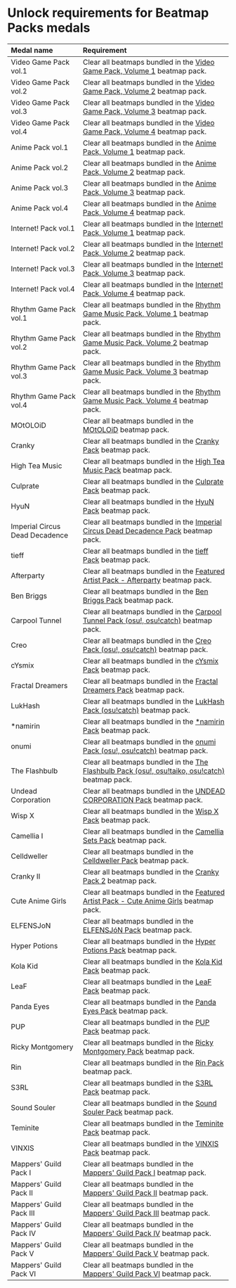 # Unlock requirements for Beatmap Packs medals

| Medal name | Requirement |
| :-- | :-- |
| Video Game Pack vol.1 | Clear all beatmaps bundled in the [Video Game Pack, Volume 1](https://osu.ppy.sh/beatmaps/packs/40) beatmap pack. |
| Video Game Pack vol.2 | Clear all beatmaps bundled in the [Video Game Pack, Volume 2](https://osu.ppy.sh/beatmaps/packs/48) beatmap pack. |
| Video Game Pack vol.3 | Clear all beatmaps bundled in the [Video Game Pack, Volume 3](https://osu.ppy.sh/beatmaps/packs/70) beatmap pack. |
| Video Game Pack vol.4 | Clear all beatmaps bundled in the [Video Game Pack, Volume 4](https://osu.ppy.sh/beatmaps/packs/364) beatmap pack. |
| Anime Pack vol.1 | Clear all beatmaps bundled in the [Anime Pack, Volume 1](https://osu.ppy.sh/beatmaps/packs/43) beatmap pack. |
| Anime Pack vol.2 | Clear all beatmaps bundled in the [Anime Pack, Volume 2](https://osu.ppy.sh/beatmaps/packs/49) beatmap pack. |
| Anime Pack vol.3 | Clear all beatmaps bundled in the [Anime Pack, Volume 3](https://osu.ppy.sh/beatmaps/packs/207) beatmap pack. |
| Anime Pack vol.4 | Clear all beatmaps bundled in the [Anime Pack, Volume 4](https://osu.ppy.sh/beatmaps/packs/363) beatmap pack. |
| Internet! Pack vol.1 | Clear all beatmaps bundled in the [Internet! Pack, Volume 1](https://osu.ppy.sh/beatmaps/packs/42) beatmap pack. |
| Internet! Pack vol.2 | Clear all beatmaps bundled in the [Internet! Pack, Volume 2](https://osu.ppy.sh/beatmaps/packs/93) beatmap pack. |
| Internet! Pack vol.3 | Clear all beatmaps bundled in the [Internet! Pack, Volume 3](https://osu.ppy.sh/beatmaps/packs/209) beatmap pack. |
| Internet! Pack vol.4 | Clear all beatmaps bundled in the [Internet! Pack, Volume 4](https://osu.ppy.sh/beatmaps/packs/366) beatmap pack. |
| Rhythm Game Pack vol.1 | Clear all beatmaps bundled in the [Rhythm Game Music Pack, Volume 1](https://osu.ppy.sh/beatmaps/packs/41) beatmap pack. |
| Rhythm Game Pack vol.2 | Clear all beatmaps bundled in the [Rhythm Game Music Pack, Volume 2](https://osu.ppy.sh/beatmaps/packs/94) beatmap pack. |
| Rhythm Game Pack vol.3 | Clear all beatmaps bundled in the [Rhythm Game Music Pack, Volume 3](https://osu.ppy.sh/beatmaps/packs/208) beatmap pack. |
| Rhythm Game Pack vol.4 | Clear all beatmaps bundled in the [Rhythm Game Music Pack, Volume 4](https://osu.ppy.sh/beatmaps/packs/365) beatmap pack. |
| MOtOLOiD | Clear all beatmaps bundled in the [MOtOLOiD](https://osu.ppy.sh/beatmaps/packs/1284) beatmap pack. |
| Cranky | Clear all beatmaps bundled in the [Cranky Pack](https://osu.ppy.sh/beatmaps/packs/1437) beatmap pack. |
| High Tea Music | Clear all beatmaps bundled in the [High Tea Music Pack](https://osu.ppy.sh/beatmaps/packs/1480) beatmap pack. |
| Culprate | Clear all beatmaps bundled in the [Culprate Pack](https://osu.ppy.sh/beatmaps/packs/1535) beatmap pack. |
| HyuN | Clear all beatmaps bundled in the [HyuN Pack](https://osu.ppy.sh/beatmaps/packs/1581) beatmap pack. |
| Imperial Circus Dead Decadence | Clear all beatmaps bundled in the [Imperial Circus Dead Decadence Pack](https://osu.ppy.sh/beatmaps/packs/1688) beatmap pack. |
| tieff | Clear all beatmaps bundled in the [tieff Pack](https://osu.ppy.sh/beatmaps/packs/1649) beatmap pack. |
| Afterparty | Clear all beatmaps bundled in the [Featured Artist Pack - Afterparty](https://osu.ppy.sh/beatmaps/packs/1542) beatmap pack. |
| Ben Briggs | Clear all beatmaps bundled in the [Ben Briggs Pack](https://osu.ppy.sh/beatmaps/packs/1687) beatmap pack. |
| Carpool Tunnel | Clear all beatmaps bundled in the [Carpool Tunnel Pack (osu!, osu!catch)](https://osu.ppy.sh/beatmaps/packs/1805) beatmap pack. |
| Creo | Clear all beatmaps bundled in the [Creo Pack (osu!, osu!catch)](https://osu.ppy.sh/beatmaps/packs/1807) beatmap pack. |
| cYsmix | Clear all beatmaps bundled in the [cYsmix Pack](https://osu.ppy.sh/beatmaps/packs/1808) beatmap pack. |
| Fractal Dreamers | Clear all beatmaps bundled in the [Fractal Dreamers Pack](https://osu.ppy.sh/beatmaps/packs/1809) beatmap pack. |
| LukHash | Clear all beatmaps bundled in the [LukHash Pack (osu!catch)](https://osu.ppy.sh/beatmaps/packs/1758) beatmap pack. |
| \*namirin | Clear all beatmaps bundled in the [\*namirin Pack](https://osu.ppy.sh/beatmaps/packs/1704) beatmap pack. |
| onumi | Clear all beatmaps bundled in the [onumi Pack (osu!, osu!catch)](https://osu.ppy.sh/beatmaps/packs/1804) beatmap pack. |
| The Flashbulb | Clear all beatmaps bundled in the [The Flashbulb Pack (osu!, osu!taiko, osu!catch)](https://osu.ppy.sh/beatmaps/packs/1762) beatmap pack. |
| Undead Corporation | Clear all beatmaps bundled in the [UNDEAD CORPORATION Pack](https://osu.ppy.sh/beatmaps/packs/1810) beatmap pack. |
| Wisp X | Clear all beatmaps bundled in the [Wisp X Pack](https://osu.ppy.sh/beatmaps/packs/1806) beatmap pack. |
| Camellia I | Clear all beatmaps bundled in the [Camellia Sets Pack](https://osu.ppy.sh/beatmaps/packs/2051) beatmap pack. |
| Celldweller | Clear all beatmaps bundled in the [Celldweller Pack](https://osu.ppy.sh/beatmaps/packs/2040) beatmap pack. |
| Cranky II | Clear all beatmaps bundled in the [Cranky Pack 2](https://osu.ppy.sh/beatmaps/packs/2049) beatmap pack. |
| Cute Anime Girls | Clear all beatmaps bundled in the [Featured Artist Pack - Cute Anime Girls](https://osu.ppy.sh/beatmaps/packs/2031) beatmap pack. |
| ELFENSJoN | Clear all beatmaps bundled in the [ELFENSJóN Pack](https://osu.ppy.sh/beatmaps/packs/2047) beatmap pack. |
| Hyper Potions | Clear all beatmaps bundled in the [Hyper Potions Pack](https://osu.ppy.sh/beatmaps/packs/2037) beatmap pack. |
| Kola Kid | Clear all beatmaps bundled in the [Kola Kid Pack](https://osu.ppy.sh/beatmaps/packs/2044) beatmap pack. |
| LeaF | Clear all beatmaps bundled in the [LeaF Pack](https://osu.ppy.sh/beatmaps/packs/2039) beatmap pack. |
| Panda Eyes | Clear all beatmaps bundled in the [Panda Eyes Pack](https://osu.ppy.sh/beatmaps/packs/2043) beatmap pack. |
| PUP | Clear all beatmaps bundled in the [PUP Pack](https://osu.ppy.sh/beatmaps/packs/2048) beatmap pack. |
| Ricky Montgomery | Clear all beatmaps bundled in the [Ricky Montgomery Pack](https://osu.ppy.sh/beatmaps/packs/2046) beatmap pack. |
| Rin | Clear all beatmaps bundled in the [Rin Pack](https://osu.ppy.sh/beatmaps/packs/1759) beatmap pack. |
| S3RL | Clear all beatmaps bundled in the [S3RL Pack](https://osu.ppy.sh/beatmaps/packs/2045) beatmap pack. |
| Sound Souler | Clear all beatmaps bundled in the [Sound Souler Pack](https://osu.ppy.sh/beatmaps/packs/2038) beatmap pack. |
| Teminite | Clear all beatmaps bundled in the [Teminite Pack](https://osu.ppy.sh/beatmaps/packs/2042) beatmap pack. |
| VINXIS | Clear all beatmaps bundled in the [VINXIS Pack](https://osu.ppy.sh/beatmaps/packs/2041) beatmap pack. |
| Mappers' Guild Pack I | Clear all beatmaps bundled in the [Mappers' Guild Pack I](https://osu.ppy.sh/beatmaps/packs/1365) beatmap pack. |
| Mappers' Guild Pack II | Clear all beatmaps bundled in the [Mappers' Guild Pack II](https://osu.ppy.sh/beatmaps/packs/1450) beatmap pack. |
| Mappers' Guild Pack III | Clear all beatmaps bundled in the [Mappers' Guild Pack III](https://osu.ppy.sh/beatmaps/packs/1689) beatmap pack. |
| Mappers' Guild Pack IV | Clear all beatmaps bundled in the [Mappers' Guild Pack IV](https://osu.ppy.sh/beatmaps/packs/1757) beatmap pack. |
| Mappers' Guild Pack V | Clear all beatmaps bundled in the [Mappers' Guild Pack V](https://osu.ppy.sh/beatmaps/packs/2032) beatmap pack. |
| Mappers' Guild Pack VI | Clear all beatmaps bundled in the [Mappers' Guild Pack VI](https://osu.ppy.sh/beatmaps/packs/2033) beatmap pack. |

